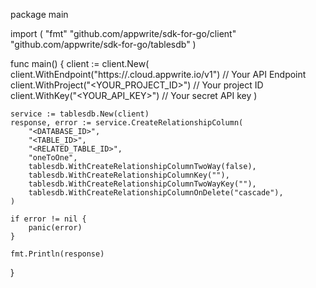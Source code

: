 package main

import (
    "fmt"
    "github.com/appwrite/sdk-for-go/client"
    "github.com/appwrite/sdk-for-go/tablesdb"
)

func main() {
    client := client.New(
        client.WithEndpoint("https://<REGION>.cloud.appwrite.io/v1") // Your API Endpoint
        client.WithProject("<YOUR_PROJECT_ID>") // Your project ID
        client.WithKey("<YOUR_API_KEY>") // Your secret API key
    )

    service := tablesdb.New(client)
    response, error := service.CreateRelationshipColumn(
        "<DATABASE_ID>",
        "<TABLE_ID>",
        "<RELATED_TABLE_ID>",
        "oneToOne",
        tablesdb.WithCreateRelationshipColumnTwoWay(false),
        tablesdb.WithCreateRelationshipColumnKey(""),
        tablesdb.WithCreateRelationshipColumnTwoWayKey(""),
        tablesdb.WithCreateRelationshipColumnOnDelete("cascade"),
    )

    if error != nil {
        panic(error)
    }

    fmt.Println(response)
}

